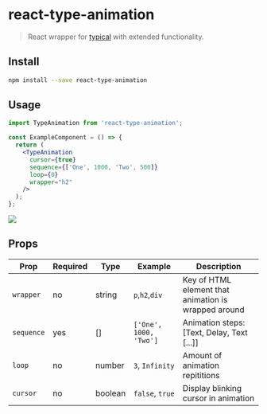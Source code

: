 # react-type-animation

> React wrapper for [typical](https://github.com/camwiegert/typical) with extended functionality.

## Install

```bash
npm install --save react-type-animation
```

## Usage

```jsx
import TypeAnimation from 'react-type-animation';

const ExampleComponent = () => {
  return (
    <TypeAnimation
      cursor={true}
      sequence={['One', 1000, 'Two', 500]}
      loop={0}
      wrapper="h2"
    />
  );
};
```

<img src="https://i.gyazo.com/5bfb50ce017c9e247ae6a909dbcd82ae.gif"/>

## Props

| Prop       | Required | Type    | Example                | Description                                          |
| ---------- | -------- | ------- | ---------------------- | ---------------------------------------------------- |
| `wrapper`  | no       | string  | `p`,`h2`,`div`         | Key of HTML element that animation is wrapped around |
| `sequence` | yes      | []      | `['One', 1000, 'Two']` | Animation steps: [Text, Delay, Text [...]]           |
| `loop`     | no       | number  | `3`, `Infinity`        | Amount of animation repititions                      |
| `cursor`   | no       | boolean | `false`, `true`        | Display blinking cursor in animation                 |
